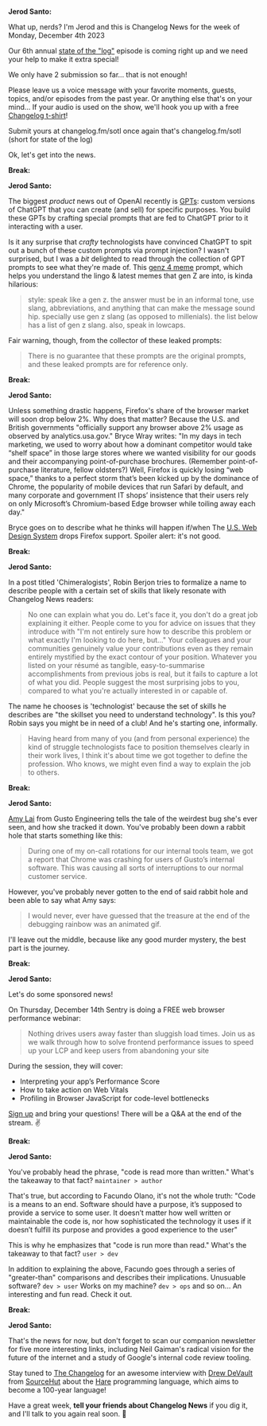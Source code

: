 **Jerod Santo:**

What up, nerds? I'm Jerod and this is Changelog News for the week of Monday, December 4th 2023

Our 6th annual [state of the "log"](https://changelog.com/topic/sotl) episode is coming right up and we need your help to make it extra special!

We only have 2 submission so far... that is not enough!

Please leave us a voice message with your favorite moments, guests, topics, and/or episodes from the past year. Or anything else that's on your mind... If your audio is used on the show, we'll hook you up with a free [Changelog t-shirt](https://merch.changelog.com/products/the-changelog-shirt)!

Submit yours at changelog.fm/sotl once again that's changelog.fm/sotl (short for state of the log)

Ok, let's get into the news.

**Break:**

**Jerod Santo:**

The biggest _product_ news out of OpenAI recently is [GPTs](https://openai.com/blog/introducing-gpts): custom versions of ChatGPT that you can create (and sell) for specific purposes. You build these GPTs by crafting special prompts that are fed to ChatGPT prior to it interacting with a user.

Is it any surprise that _crafty_ technologists have convinced ChatGPT to spit out a bunch of these custom prompts via prompt injection? I wasn't surprised, but I was a _bit_ delighted to read through the collection of GPT prompts to see what they're made of. This [genz 4 meme](https://github.com/linexjlin/GPTs/blob/main/prompts/genz%204%20meme.md) prompt, which helps you understand the lingo & latest memes that gen Z are into, is kinda hilarious:

> style: speak like a gen z. the answer must be in an informal tone, use slang, abbreviations, and anything that can make the message sound hip. specially use gen z slang (as opposed to millenials). the list below has a  list of gen z slang. also, speak in lowcaps.

Fair warning, though, from the collector of these leaked prompts:

> There is no guarantee that these prompts are the original prompts, and these leaked prompts are for reference only.

**Break:**

**Jerod Santo:**

Unless something drastic happens, Firefox's share of the browser market will soon drop below 2%. Why does that matter? Because the U.S. and British governments "officially support any browser above 2% usage as observed by analytics.usa.gov." Bryce Wray writes: "In my days in tech marketing, we used to worry about how a dominant competitor would take “shelf space” in those large stores where we wanted visibility for our goods and their accompanying point-of-purchase brochures. (Remember point-of-purchase literature, fellow oldsters?) Well, Firefox is quickly losing “web space,” thanks to a perfect storm that’s been kicked up by the dominance of Chrome, the popularity of mobile devices that run Safari by default, and many corporate and government IT shops’ insistence that their users rely on only Microsoft’s Chromium-based Edge browser while toiling away each day."

Bryce goes on to describe what he thinks will happen if/when The [U.S. Web Design System](https://designsystem.digital.gov/) drops Firefox support. Spoiler alert: it's not good.

**Break:**

**Jerod Santo:**

In a post titled 'Chimeralogists', Robin Berjon tries to formalize a name to describe people with a certain set of skills that likely resonate with Changelog News readers:

> No one can explain what you do. Let's face it, you don't do a great job explaining it either. People come to you for advice on issues that they introduce with "I'm not entirely sure how to describe this problem or what exactly I'm looking to do here, but..." Your colleagues and your communities genuinely value your contributions even as they remain entirely mystified by the exact contour of your position. Whatever you listed on your résumé as tangible, easy-to-summarise accomplishments from previous jobs is real, but it fails to capture a lot of what you did. People suggest the most surprising jobs to you, compared to what you're actually interested in or capable of.

The name he chooses is 'technologist' because the set of skills he describes are "the skillset you need to understand technology". Is this you? Robin says you might be in need of a club! And he's starting one, informally.

> Having heard from many of you (and from personal experience) the kind of struggle technologists face to position themselves clearly in their work lives, I think it's about time we got together to define the profession. Who knows, we might even find a way to explain the job to others.

**Break:**

**Jerod Santo:**

[Amy Lai](https://www.linkedin.com/in/amyjlai/) from Gusto Engineering tells the tale of the weirdest bug she's ever seen, and how she tracked it down. You've probably been down a rabbit hole that starts something like this:

> During one of my on-call rotations for our internal tools team, we got a report that Chrome was crashing for users of Gusto’s internal software. This was causing all sorts of interruptions to our normal customer service.

However, you've probably never gotten to the end of said rabbit hole and been able to say what Amy says:

> I would never, ever have guessed that the treasure at the end of the debugging rainbow was an animated gif.

I'll leave out the middle, because like any good murder mystery, the best part is the journey.

**Break:**

**Jerod Santo:**

Let's do some sponsored news!

On Thursday, December 14th Sentry is doing a FREE web browser performance webinar:

> Nothing drives users away faster than sluggish load times. Join us as we walk through how to solve frontend performance issues to speed up your LCP and keep users from abandoning your site

During the session, they will cover:

- Interpreting your app’s Performance Score
- How to take action on Web Vitals
- Profiling in Browser JavaScript for code-level bottlenecks

[Sign up](https://sentry.io/resources/improve-web-browser-performance-find-the-javascript-code-causing-slowdowns/?utm_source=changelog&utm_medium=paid-community&utm_campaign=perf-fy24q4-jsperfworkshop&utm_content=static-ad-jsbrowserperfwebinar-signup) and bring your questions! There will be a Q&A at the end of the stream. ✌️

**Break:**

**Jerod Santo:**

You've probably head the phrase, "code is read more than written." What's the takeaway to that fact? `maintainer > author`

That's true, but according to Facundo Olano, it's not the whole truth: "Code is a means to an end. Software should have a purpose, it’s supposed to provide a service to some user. It doesn’t matter how well written or maintainable the code is, nor how sophisticated the technology it uses if it doesn’t fulfill its purpose and provides a good experience to the user"

This is why he emphasizes that "code is run more than read." What's the takeaway to that fact? `user > dev`

In addition to explaining the above, Facundo goes through a series of "greater-than" comparisons and describes their implications. Unusuable software? `dev > user` Works on my machine? `dev > ops` and so on... An interesting and fun read. Check it out.

**Break:**

**Jerod Santo:**

That's the news for now, but don't forget to scan our companion newsletter for five more interesting links, including Neil Gaiman's radical vision for the future of the internet and a study of Google's internal code review tooling.

Stay tuned to [The Changelog](https://changelog.fm) for an awesome interview with [Drew DeVault](https://drewdevault.com) from [SourceHut](https://sr.ht) about the [Hare](https://harelang.org) programming language, which aims to become a 100-year language!

Have a great week, **tell your friends about Changelog News** if you dig it, and I'll talk to you again real soon. 💚
